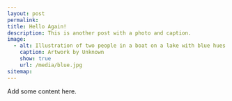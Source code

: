 ```yaml
---
layout: post
permalink:
title: Hello Again!
description: This is another post with a photo and caption.
image:
  - alt: Illustration of two people in a boat on a lake with blue hues
    caption: Artwork by Unknown
    show: true
    url: /media/blue.jpg
sitemap:
---
```

Add some content here.